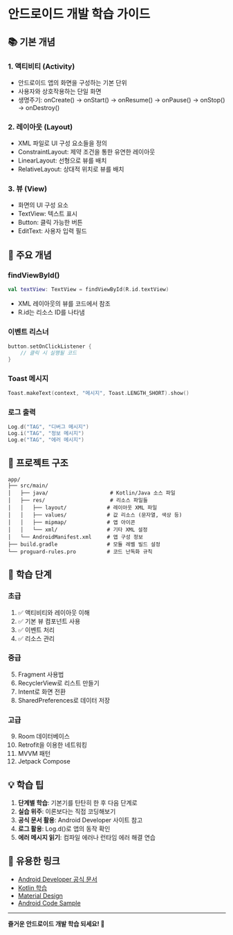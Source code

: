 # 안드로이드 개발 학습 가이드

## 📚 기본 개념

### 1. 액티비티 (Activity)
- 안드로이드 앱의 화면을 구성하는 기본 단위
- 사용자와 상호작용하는 단일 화면
- 생명주기: onCreate() → onStart() → onResume() → onPause() → onStop() → onDestroy()

### 2. 레이아웃 (Layout)
- XML 파일로 UI 구성 요소들을 정의
- ConstraintLayout: 제약 조건을 통한 유연한 레이아웃
- LinearLayout: 선형으로 뷰를 배치
- RelativeLayout: 상대적 위치로 뷰를 배치

### 3. 뷰 (View)
- 화면의 UI 구성 요소
- TextView: 텍스트 표시
- Button: 클릭 가능한 버튼
- EditText: 사용자 입력 필드

## 🔧 주요 개념

### findViewById()
```kotlin
val textView: TextView = findViewById(R.id.textView)
```
- XML 레이아웃의 뷰를 코드에서 참조
- R.id는 리소스 ID를 나타냄

### 이벤트 리스너
```kotlin
button.setOnClickListener {
    // 클릭 시 실행될 코드
}
```

### Toast 메시지
```kotlin
Toast.makeText(context, "메시지", Toast.LENGTH_SHORT).show()
```

### 로그 출력
```kotlin
Log.d("TAG", "디버그 메시지")
Log.i("TAG", "정보 메시지")
Log.e("TAG", "에러 메시지")
```

## 📁 프로젝트 구조

```
app/
├── src/main/
│   ├── java/                    # Kotlin/Java 소스 파일
│   ├── res/                     # 리소스 파일들
│   │   ├── layout/             # 레이아웃 XML 파일
│   │   ├── values/             # 값 리소스 (문자열, 색상 등)
│   │   ├── mipmap/             # 앱 아이콘
│   │   └── xml/                # 기타 XML 설정
│   └── AndroidManifest.xml     # 앱 구성 정보
├── build.gradle                # 모듈 레벨 빌드 설정
└── proguard-rules.pro          # 코드 난독화 규칙
```

## 🎯 학습 단계

### 초급
1. ✅ 액티비티와 레이아웃 이해
2. ✅ 기본 뷰 컴포넌트 사용
3. ✅ 이벤트 처리
4. ✅ 리소스 관리

### 중급
5. Fragment 사용법
6. RecyclerView로 리스트 만들기
7. Intent로 화면 전환
8. SharedPreferences로 데이터 저장

### 고급
9. Room 데이터베이스
10. Retrofit을 이용한 네트워킹
11. MVVM 패턴
12. Jetpack Compose

## 💡 학습 팁

1. **단계별 학습**: 기본기를 탄탄히 한 후 다음 단계로
2. **실습 위주**: 이론보다는 직접 코딩해보기
3. **공식 문서 활용**: Android Developer 사이트 참고
4. **로그 활용**: Log.d()로 앱의 동작 확인
5. **에러 메시지 읽기**: 컴파일 에러나 런타임 에러 해결 연습

## 🔗 유용한 링크

- [Android Developer 공식 문서](https://developer.android.com/)
- [Kotlin 학습](https://kotlinlang.org/docs/getting-started.html)
- [Material Design](https://material.io/design)
- [Android Code Sample](https://github.com/android/architecture-samples)

---

**즐거운 안드로이드 개발 학습 되세요! 🚀**